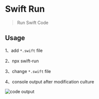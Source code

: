 # Swift Run

> Run Swift Code

## Usage

1、add `*.swift` file

2、npx swift-run

3、change `*.swift` file

4、console output after modification culture

![code output](https://user-images.githubusercontent.com/28686832/94119472-8a22e380-fe81-11ea-8732-a3f23d6c4cbd.png)
